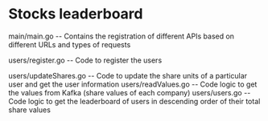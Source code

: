 # Stocks leaderboard

main/main.go -- Contains the registration of different APIs based on different URLs and types of requests


users/register.go -- Code to register the users<br>

users/updateShares.go -- Code to update the share units of a particular user and get the user information
users/readValues.go -- Code logic to get the values from Kafka (share values of each company)
users/users.go -- Code logic to get the leaderboard of users in descending order of their total share values
